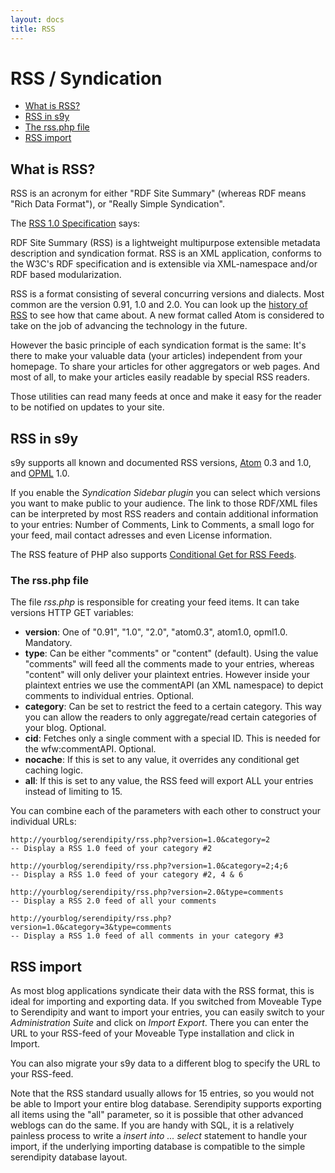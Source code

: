 ```yaml
---
layout: docs
title: RSS
---
```


# RSS / Syndication

*  [What is RSS?](#A2)
*  [RSS in s9y](#A3)
  *  [The rss.php file](#A4)
*  [RSS import](#A5)


## <a name="A2"></a>What is RSS?

RSS is an acronym for either "RDF Site Summary" (whereas RDF means "Rich Data Format"), or "Really Simple Syndication".

The [RSS 1.0 Specification](http://www.purl.org/rss/1.0/) says:

RDF Site Summary (RSS) is a lightweight multipurpose extensible metadata description and syndication format. RSS is an XML application, conforms to the W3C's RDF specification and is extensible via XML-namespace and/or RDF based modularization.

RSS is a format consisting of several concurring versions and dialects. Most common are the version 0.91, 1.0 and 2.0. You can look up the [history of RSS](http://goatee.net/2003/rss-history.html) to see how that came about. A new format called Atom is considered to take on the job of advancing the technology in the future.

However the basic principle of each syndication format is the same: It's there to make your valuable data (your articles) independent from your homepage. To share your articles for other aggregators or web pages. And most of all, to make your articles easily readable by special RSS readers.

Those utilities can read many feeds at once and make it easy for the reader to be notified on updates to your site.

## <a name="A3"></a>RSS in s9y

s9y supports all known and documented RSS versions, [Atom](http://www.atomenabled.org/) 0.3 and 1.0, and [OPML](http://www.opml.org/) 1.0.

If you enable the *Syndication Sidebar plugin* you can select which versions you want to make public to your audience. The link to those RDF/XML files can be interpreted by most RSS readers and contain additional information to your entries: Number of Comments, Link to Comments, a small logo for your feed, mail contact adresses and even License information.

The RSS feature of PHP also supports [Conditional Get for RSS Feeds](/42.html).

### <a name="A4"></a>The rss.php file

The file *rss.php* is responsible for creating your feed items. It can take versions HTTP GET variables:

*  **version**: One of "0.91", "1.0", "2.0", "atom0.3", atom1.0, opml1.0. Mandatory.
*  **type**: Can be either "comments" or "content" (default). Using the value "comments" will feed all the comments made to your entries, whereas "content" will only deliver your plaintext entries. However inside your plaintext entries we use the commentAPI (an XML namespace) to depict comments to individual entries. Optional.
*  **category**: Can be set to restrict the feed to a certain category. This way you can allow the readers to only aggregate/read certain categories of your blog. Optional.
*  **cid**: Fetches only a single comment with a special ID. This is needed for the wfw:commentAPI. Optional.
*  **nocache**: If this is set to any value, it overrides any conditional get caching logic.
*  **all**: If this is set to any value, the RSS feed will export ALL your entries instead of limiting to 15.

You can combine each of the parameters with each other to construct your individual URLs:

    http://yourblog/serendipity/rss.php?version=1.0&category=2
    -- Display a RSS 1.0 feed of your category #2

    http://yourblog/serendipity/rss.php?version=1.0&category=2;4;6
    -- Display a RSS 1.0 feed of your category #2, 4 & 6

    http://yourblog/serendipity/rss.php?version=2.0&type=comments
    -- Display a RSS 2.0 feed of all your comments

    http://yourblog/serendipity/rss.php?version=1.0&category=3&type=comments
    -- Display a RSS 1.0 feed of all comments in your category #3

## <a name="A5"></a>RSS import

As most blog applications syndicate their data with the RSS format, this is ideal for importing and exporting data. If you switched from Moveable Type to Serendipity and want to import your entries, you can easily switch to your *Administration Suite* and click on *Import Export*. There you can enter the URL to your RSS-feed of your Moveable Type installation and click in Import.

You can also migrate your s9y data to a different blog to specify the URL to your RSS-feed.

Note that the RSS standard usually allows for 15 entries, so you would not be able to Import your entire blog database. Serendipity supports exporting all items using the "all" parameter, so it is possible that other advanced weblogs can do the same. If you are handy with SQL, it is a relatively painless process to write a *insert into ... select* statement to handle your import, if the underlying importing database is compatible to the simple serendipity database layout.